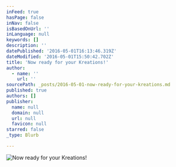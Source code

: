 ```yaml
---
inFeed: true
hasPage: false
inNav: false
isBasedOnUrl: ''
inLanguage: null
keywords: []
description: ''
datePublished: '2016-05-01T16:13:46.319Z'
dateModified: '2016-05-01T15:50:42.702Z'
title: 'Now ready for your Kreations!'
author:
  - name: ''
    url: ''
sourcePath: _posts/2016-05-01-now-ready-for-your-kreations.md
published: true
authors: []
publisher:
  name: null
  domain: null
  url: null
  favicon: null
starred: false
_type: Blurb

---
```

![Now ready for your Kreations!](https://s3-us-west-2.amazonaws.com/the-grid-img/p/dc9de6f9d1e06c11a133c9d0113e1ca0cac3ce2c.jpg)